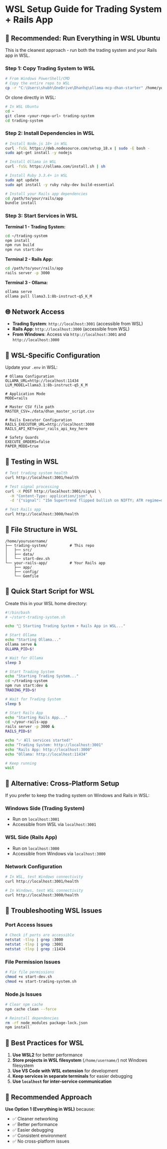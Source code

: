 # WSL Setup Guide for Trading System + Rails App

## 🐧 **Recommended: Run Everything in WSL Ubuntu**

This is the cleanest approach - run both the trading system and your Rails app in WSL.

### **Step 1: Copy Trading System to WSL**

```bash
# From Windows PowerShell/CMD
# Copy the entire repo to WSL
cp -r "C:\Users\shubh\OneDrive\Dhanhq\ollama-mcp-dhan-starter" /home/yourusername/trading-system
```

Or clone directly in WSL:
```bash
# In WSL Ubuntu
cd ~
git clone <your-repo-url> trading-system
cd trading-system
```

### **Step 2: Install Dependencies in WSL**

```bash
# Install Node.js 18+ in WSL
curl -fsSL https://deb.nodesource.com/setup_18.x | sudo -E bash -
sudo apt-get install -y nodejs

# Install Ollama in WSL
curl -fsSL https://ollama.com/install.sh | sh

# Install Ruby 3.3.4+ in WSL
sudo apt update
sudo apt install -y ruby ruby-dev build-essential

# Install your Rails app dependencies
cd /path/to/your/rails/app
bundle install
```

### **Step 3: Start Services in WSL**

**Terminal 1 - Trading System:**
```bash
cd ~/trading-system
npm install
npm run build
npm run start:dev
```

**Terminal 2 - Rails App:**
```bash
cd /path/to/your/rails/app
rails server -p 3000
```

**Terminal 3 - Ollama:**
```bash
ollama serve
ollama pull llama3.1:8b-instruct-q5_K_M
```

## 🌐 **Network Access**

- **Trading System**: `http://localhost:3001` (accessible from WSL)
- **Rails App**: `http://localhost:3000` (accessible from WSL)
- **From Windows**: Access via `http://localhost:3001` and `http://localhost:3000`

## 🔧 **WSL-Specific Configuration**

Update your `.env` in WSL:
```env
# Ollama Configuration
OLLAMA_URL=http://localhost:11434
LLM_MODEL=llama3.1:8b-instruct-q5_K_M

# Application Mode
MODE=rails

# Master CSV file path
MASTER_CSV=./data/dhan_master_script.csv

# Rails Executor Configuration
RAILS_EXECUTOR_URL=http://localhost:3000
RAILS_API_KEY=your_rails_api_key_here

# Safety Guards
EXECUTE_ORDERS=false
PAPER_MODE=true
```

## 🧪 **Testing in WSL**

```bash
# Test trading system health
curl http://localhost:3001/health

# Test signal processing
curl -X POST http://localhost:3001/signal \
  -H "Content-Type: application/json" \
  -d '{"signal": "15m Supertrend flipped bullish on NIFTY; ATR regime=mid; IV%<=70"}'

# Test Rails app
curl http://localhost:3000/health
```

## 📁 **File Structure in WSL**

```
/home/yourusername/
├── trading-system/          # This repo
│   ├── src/
│   ├── data/
│   └── start-dev.sh
└── your-rails-app/          # Your Rails app
    ├── app/
    ├── config/
    └── Gemfile
```

## 🚀 **Quick Start Script for WSL**

Create this in your WSL home directory:

```bash
#!/bin/bash
# ~/start-trading-system.sh

echo "🚀 Starting Trading System + Rails App in WSL..."

# Start Ollama
echo "Starting Ollama..."
ollama serve &
OLLAMA_PID=$!

# Wait for Ollama
sleep 3

# Start Trading System
echo "Starting Trading System..."
cd ~/trading-system
npm run start:dev &
TRADING_PID=$!

# Wait for Trading System
sleep 5

# Start Rails App
echo "Starting Rails App..."
cd ~/your-rails-app
rails server -p 3000 &
RAILS_PID=$!

echo "✅ All services started!"
echo "Trading System: http://localhost:3001"
echo "Rails App: http://localhost:3000"
echo "Ollama: http://localhost:11434"

# Keep running
wait
```

## 🔄 **Alternative: Cross-Platform Setup**

If you prefer to keep the trading system on Windows and Rails in WSL:

### **Windows Side (Trading System)**
- Run on `localhost:3001`
- Accessible from WSL via `localhost:3001`

### **WSL Side (Rails App)**
- Run on `localhost:3000`
- Accessible from Windows via `localhost:3000`

### **Network Configuration**
```bash
# In WSL, test Windows connectivity
curl http://localhost:3001/health

# In Windows, test WSL connectivity
curl http://localhost:3000/health
```

## 🐛 **Troubleshooting WSL Issues**

### **Port Access Issues**
```bash
# Check if ports are accessible
netstat -tlnp | grep :3000
netstat -tlnp | grep :3001
netstat -tlnp | grep :11434
```

### **File Permission Issues**
```bash
# Fix file permissions
chmod +x start-dev.sh
chmod +x start-trading-system.sh
```

### **Node.js Issues**
```bash
# Clear npm cache
npm cache clean --force

# Reinstall dependencies
rm -rf node_modules package-lock.json
npm install
```

## 📝 **Best Practices for WSL**

1. **Use WSL2** for better performance
2. **Store projects in WSL filesystem** (`/home/username/`) not Windows filesystem
3. **Use VS Code with WSL extension** for development
4. **Keep services in separate terminals** for easier debugging
5. **Use `localhost` for inter-service communication**

## 🎯 **Recommended Approach**

**Use Option 1 (Everything in WSL)** because:
- ✅ Cleaner networking
- ✅ Better performance
- ✅ Easier debugging
- ✅ Consistent environment
- ✅ No cross-platform issues

